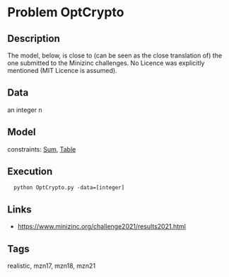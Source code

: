 # Problem OptCrypto
## Description
The model, below, is close to (can be seen as the close translation of) the one submitted to the Minizinc challenges.
No Licence was explicitly mentioned (MIT Licence is assumed).

## Data
  an integer n

## Model
  constraints: [Sum](http://pycsp.org/documentation/constraints/Sum), [Table](http://pycsp.org/documentation/constraints/Table)

## Execution
```
  python OptCrypto.py -data=[integer]
```

## Links
  - https://www.minizinc.org/challenge2021/results2021.html

## Tags
  realistic, mzn17, mzn18, mzn21
